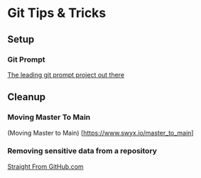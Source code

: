 # Git Tips & Tricks #

## Setup ##

### Git Prompt ###
[The leading git prompt project out there](https://raw.githubusercontent.com/git/git/master/contrib/completion/git-prompt.sh)

## Cleanup ##

### Moving Master To Main
(Moving Master to Main) [https://www.swyx.io/master_to_main]

### Removing sensitive data from a repository ###
[Straight From GitHub.com](https://docs.github.com/en/authentication/keeping-your-account-and-data-secure/removing-sensitive-data-from-a-repository)
